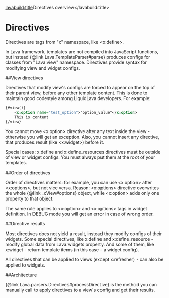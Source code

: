 <lavabuild:title>Directives overview</lavabuild:title>

# Directives

Directives are tags from "x" namespace, like &lt;x:define&gt;.

In Lava framework, templates are not compiled into JavaScript functions,
but instead {@link Lava.TemplateParser#parse} produces configs for classes from "Lava.view" namespace.
Directives provide syntax for modifying view and widget configs.

<script type="lavabuild/eval">
	var directives = global.Lava.parsers.Directives._directives_schema;
	var result = '';
	var widget_only_directives = global.WIDGET_ONLY_DIRECTIVES;
	var directive_names = global.DIRECTIVE_NAMES;
	var directives_with_result = global.DIRECTIVES_WITH_RESULT;
	for (var name in directives) {
		if (directive_names.indexOf(name) == -1) throw new Error('inline code in markdown: unknown directive name');
	}
	directive_names.forEach(function(name){
		var schema = directives[name];
		var view_config_presence = ('view_config_presence' in schema) ? (schema.view_config_presence ? 'Yes' : 'Outside') : '';
		result += '<tr><td>{@link reference:Directives.' + name + '}</td><td>' + ((directives_with_result.indexOf(name) != -1) ? 'Yes' : '') + '</td><td>'
			+ view_config_presence + '</td><td>' + ((widget_only_directives.indexOf(name) != -1) ? 'Yes' : '') + '</td></tr>';
	});
	result = '<table class="api-member-table"><thead><tr><td>Directive</td><td>Result</td><td>Is view directive</td><td>Widget only</td></tr></thead><tbody>'
		+ result + '</tbody></table>';
</script>

##View directives

Directives that modify view's configs are forced to appear on the top of their parent view,
before any other template content.
This is done to maintain good codestyle among LiquidLava developers. For example:

```xml
{#view()}
	<x:option name="test_option">"option_value"</x:option>
	This is content
{/view}
```

You cannot move &lt;x:option&gt; directive after any text inside the view - otherwise you will get an exception.
Also, you cannot insert any directive, that produces result (like &lt;x:widget&gt;) before it.

Special cases: x:define and x:define_resources directives must be outside of view or widget configs.
You must always put them at the root of your templates.

##Order of directives

Order of directives matters: for example, you can use &lt;x:option&gt; after &lt;x:options&gt;, but not vice versa.
Reason: &lt;x:options&gt; directive overwrites the whole {@link _cView#options} object, while &lt;x:option&gt;
adds only one property to that object.

The same rule applies to &lt;x:option&gt; and &lt;x:options&gt; tags in widget definition. In DEBUG mode you will
get an error in case of wrong order.

##Directive results

Most directives does not yield a result, instead they modify configs of their widgets. Some special directives,
like x:define and x:define_resource - modify global data from Lava.widgets property. And some of them, like x:widget -
return template items (in this case - a widget config).

All directives that can be applied to views (except x:refresher) - can also be applied to widgets.

##Architecture

{@link Lava.parsers.Directives#processDirective} is the method you can manually call to apply directives to a view's config
and get their results.